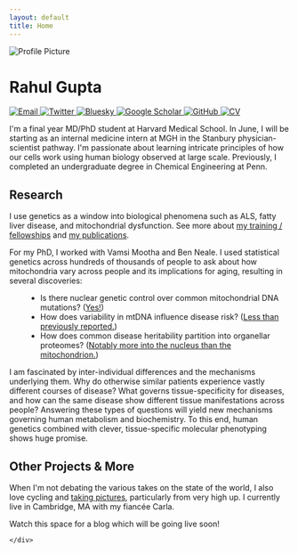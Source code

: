 ```yaml
---
layout: default
title: Home
---
```


<div class="homepage-layout">
  <div class="sidebar">
    <div class="profile-section">
      <div class="profile-section__container">
        <img src="/assets/images/cropped_1E982D74-C3B6-4626-9876-CCC5CF17A825.JPG" alt="Profile Picture">
        <h1>Rahul Gupta</h1>
        <div class="social-icons">
          <a href="mailto:rahul@broadinstitute.org" target="_blank" aria-label="Email">
            <img src="/assets/icons/email.svg" alt="Email">
          </a>
          <a href="https://twitter.com/rahulg603" target="_blank" aria-label="Twitter">
            <img src="/assets/icons/x-twitter.svg" alt="Twitter">
          </a>
          <a href="https://bsky.app/profile/rahulg603.bsky.social" target="_blank" aria-label="Bluesky">
            <img src="/assets/icons/bluesky.svg" alt="Bluesky">
          </a>
          <a href="https://scholar.google.com/citations?user=mEIsOuMAAAAJ&hl=en" target="_blank" aria-label="Google Scholar">
            <img src="/assets/icons/scholar.svg" alt="Google Scholar">
          </a>
          <a href="https://github.com/rahulg603" target="_blank" aria-label="GitHub">
            <img src="/assets/icons/github.svg" alt="GitHub">
          </a>
          <a href="/assets/cv.pdf" target="_blank" aria-label="CV">
            <img src="/assets/icons/cv.svg" alt="CV">
          </a>
        </div>
      </div>
    </div>
  </div>
  
  <div class="main-content">
    <div class="main-content__container">
      <section class="about">
        <p>I'm a final year MD/PhD student at Harvard Medical School. In June, I will be starting as an internal medicine intern at MGH in the Stanbury physician-scientist pathway. I'm passionate about learning intricate principles of how our cells work using human biology observed at large scale. Previously, I completed an undergraduate degree in Chemical Engineering at Penn.</p>
      </section>      
      <section>
        <h2>Research</h2>
        <p>I use genetics as a window into biological phenomena such as ALS, fatty liver disease, and mitochondrial dysfunction. See more about <a href="/education" class="nav-link">my training / fellowships</a> and <a href="/publications" class="nav-link">my publications</a>.</p>
        <p>For my PhD, I worked with Vamsi Mootha and Ben Neale. I used statistical genetics across hundreds of thousands of people to ask about how mitochondria vary across people and its implications for aging, resulting in several discoveries:</p>
        <div style="padding-left: 2rem;">
          <ul>
            <li>Is there nuclear genetic control over common mitochondrial DNA mutations? (<a href="https://www.nature.com/articles/s41586-023-06426-5">Yes!</a>)</li>
            <li>How does variability in mtDNA influence disease risk? (<a href="https://www.nature.com/articles/s41586-023-06426-5#Fig1">Less than previously reported.</a>)</li>
            <li>How does common disease heritability partition into organellar proteomes? (<a href="https://elifesciences.org/articles/68610">Notably more into the nucleus than the mitochondrion.</a>)</li>
          </ul>
        </div>
        <p>I am fascinated by inter-individual differences and the mechanisms underlying them. Why do otherwise similar patients experience vastly different courses of disease? What governs tissue-specificity for diseases, and how can the same disease show different tissue manifestations across people? Answering these types of questions will yield new mechanisms governing human metabolism and biochemistry. To this end, human genetics combined with clever, tissue-specific molecular phenotyping shows huge promise.</p>
      </section>
      <section>
        <h2>Other Projects & More</h2>
        <p>When I'm not debating the various takes on the state of the world, I also love cycling and <a href="https://flic.kr/s/aHBqjC5iPE">taking pictures</a>, particularly from very high up. I currently live in Cambridge, MA with my fiancée Carla.</p>
        <p>Watch this space for a blog which will be going live soon!</p> 
      </section>

    </div>
  </div>
</div>